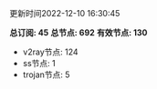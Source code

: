 更新时间2022-12-10 16:30:45

**总订阅: 45**
**总节点: 692**
**有效节点: 130**
- v2ray节点: 124
- ss节点: 1
- trojan节点: 5
